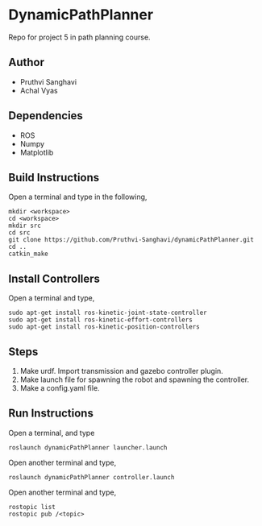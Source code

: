# DynamicPathPlanner
Repo for project 5 in path planning course.

## Author
- Pruthvi Sanghavi
- Achal Vyas

## Dependencies
- ROS
- Numpy
- Matplotlib

## Build Instructions
Open a terminal and type in the following,
```
mkdir <workspace>
cd <workspace>
mkdir src
cd src
git clone https://github.com/Pruthvi-Sanghavi/dynamicPathPlanner.git
cd ..
catkin_make
```
## Install Controllers
Open a terminal and type,
```
sudo apt-get install ros-kinetic-joint-state-controller
sudo apt-get install ros-kinetic-effort-controllers
sudo apt-get install ros-kinetic-position-controllers

```

## Steps
1. Make urdf. Import transmission and gazebo controller plugin.
2. Make launch file for spawning the robot and spawning the controller.
3. Make a config.yaml file.

## Run Instructions
Open a terminal, and type
```
roslaunch dynamicPathPlanner launcher.launch
```
Open another terminal and type,
```
roslaunch dynamicPathPlanner controller.launch 
```

Open another terminal and type,
```
rostopic list
rostopic pub /<topic>
```



